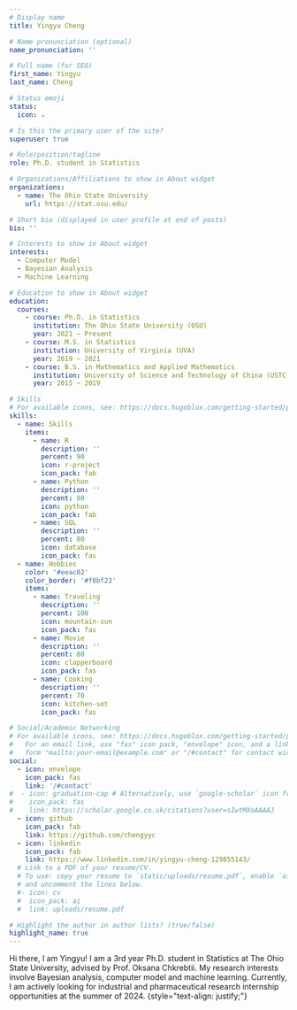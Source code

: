 ```yaml
---
# Display name
title: Yingyu Cheng

# Name pronunciation (optional)
name_pronunciation: ''

# Full name (for SEO)
first_name: Yingyu
last_name: Cheng

# Status emoji
status:
  icon: ☕️

# Is this the primary user of the site?
superuser: true

# Role/position/tagline
role: Ph.D. student in Statistics

# Organizations/Affiliations to show in About widget
organizations:
  - name: The Ohio State University
    url: https://stat.osu.edu/

# Short bio (displayed in user profile at end of posts)
bio: ''

# Interests to show in About widget
interests:
  - Computer Model
  - Bayesian Analysis
  - Machine Learning

# Education to show in About widget
education:
  courses:
    - course: Ph.D. in Statistics
      institution: The Ohio State University (OSU)
      year: 2021 ~ Present
    - course: M.S. in Statistics
      institution: University of Virginia (UVA)
      year: 2019 ~ 2021
    - course: B.S. in Mathematics and Applied Mathematics
      institution: University of Science and Technology of China (USTC)
      year: 2015 ~ 2019

# Skills
# For available icons, see: https://docs.hugoblox.com/getting-started/page-builder/#icons
skills:
  - name: Skills
    items:
      - name: R
        description: ''
        percent: 90
        icon: r-project
        icon_pack: fab
      - name: Python
        description: ''
        percent: 80
        icon: python
        icon_pack: fab
      - name: SQL
        description: ''
        percent: 80
        icon: database
        icon_pack: fas
  - name: Hobbies
    color: '#eeac02'
    color_border: '#f0bf23'
    items:
      - name: Traveling
        description: ''
        percent: 100
        icon: mountain-sun
        icon_pack: fas
      - name: Movie
        description: ''
        percent: 80
        icon: clapperboard
        icon_pack: fas
      - name: Cooking
        description: ''
        percent: 70
        icon: kitchen-set
        icon_pack: fas

# Social/Academic Networking
# For available icons, see: https://docs.hugoblox.com/getting-started/page-builder/#icons
#   For an email link, use "fas" icon pack, "envelope" icon, and a link in the
#   form "mailto:your-email@example.com" or "/#contact" for contact widget.
social:
  - icon: envelope
    icon_pack: fas
    link: '/#contact'
#  - icon: graduation-cap # Alternatively, use `google-scholar` icon from `ai` icon pack
#    icon_pack: fas
#    link: https://scholar.google.co.uk/citations?user=sIwtMXoAAAAJ
  - icon: github
    icon_pack: fab
    link: https://github.com/chengyyc
  - icon: linkedin
    icon_pack: fab
    link: https://www.linkedin.com/in/yingyu-cheng-129855143/
  # Link to a PDF of your resume/CV.
  # To use: copy your resume to `static/uploads/resume.pdf`, enable `ai` icons in `params.yaml`,
  # and uncomment the lines below.
  #- icon: cv
  #  icon_pack: ai
  #  link: uploads/resume.pdf

# Highlight the author in author lists? (true/false)
highlight_name: true
---
```


Hi there, I am Yingyu! I am a 3rd year Ph.D. student in Statistics at The Ohio State University, advised by Prof. Oksana Chkrebtii. My research interests involve Bayesian analysis, computer model and machine learning. Currently, I am actively looking for industrial and pharmaceutical research internship opportunities at the summer of 2024.
{style="text-align: justify;"}
